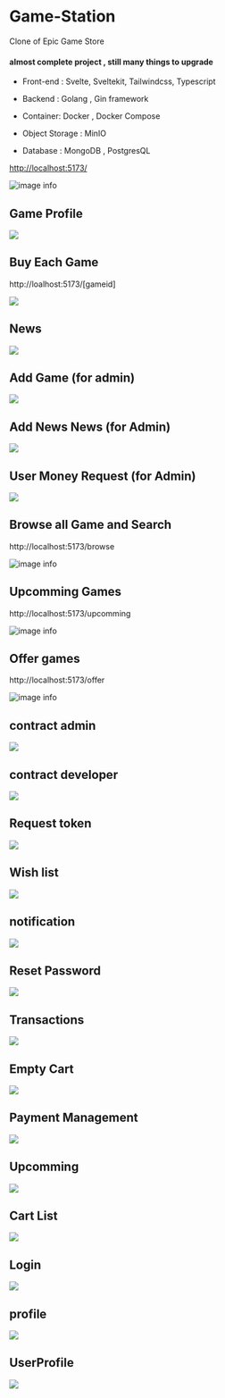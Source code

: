 # Game-Station

Clone of  Epic Game Store

#### almost complete project , still many things to upgrade

- Front-end :  Svelte, Sveltekit, Tailwindcss, Typescript 

- Backend : Golang , Gin framework

- Container: Docker , Docker Compose 

- Object Storage : MinIO 

- Database : MongoDB , PostgresQL

[http://localhost:5173/](http://localhost:5173/)

![image info](./screenshot/homepage2.png)

## Game Profile

![](./screenshot/gameprofile.png)

## Buy Each Game

http://loalhost:5173/[gameid]

![](./screenshot/gameprofile2.png)

## News

![](./screenshot/news.png)

## Add Game (for admin)

![](./screenshot/addgame.png)

## Add News News (for Admin)

![](./screenshot/addnews.png)

## User Money Request (for Admin)

![](./screenshot/userreq.png)

## Browse all Game and Search

http://localhost:5173/browse

![image info](./screenshot/browse.png)

## Upcomming Games

http://localhost:5173/upcomming

![image info](./screenshot/upcomming.png)

## Offer games

http://localhost:5173/offer

![image info](./screenshot/offers.png)

## contract admin

![](./screenshot/admincontract.png)

## contract developer

![](./screenshot/developer.png)

## Request token

 ![](./screenshot/requesttoken.png)

## Wish list

![](./screenshot/bookmarks.png)

## notification

![](./screenshot/notification.png)

## Reset Password

![](./screenshot/resetpassword.png)

## Transactions

![](./screenshot/transactions.png)

## Empty Cart

![](./screenshot/cart_empty.png)

## Payment Management

![](./screenshot/paymentmanage.png)

## Upcomming

![](./screenshot/upcomming.png)

## Cart List

![](./screenshot/cart.png)

## Login

![](./screenshot/login.png)    

## profile

![](./screenshot/profile.png)

## UserProfile

![](./screenshot/userprofile.png)
